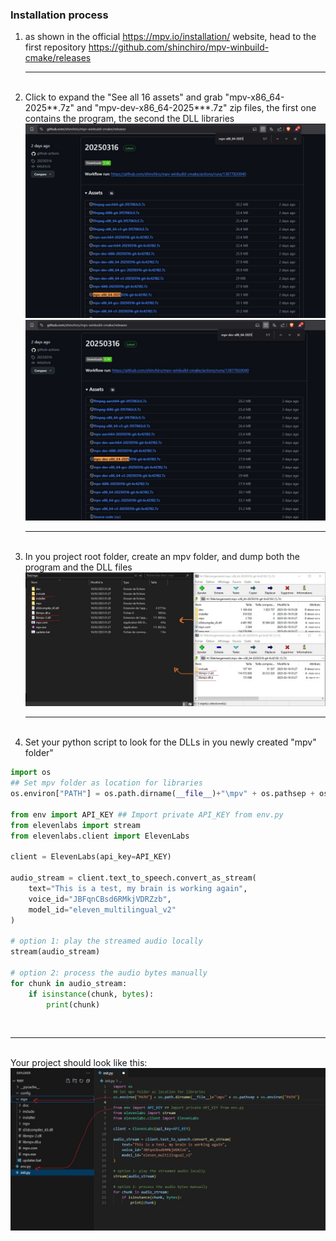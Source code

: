 ### Installation process
1. as shown in the official https://mpv.io/installation/ website, head to the first repository https://github.com/shinchiro/mpv-winbuild-cmake/releases
<br><hr><br>
2. Click to expand the "See all 16 assets" and grab "mpv-x86_64-2025**.7z" and "mpv-dev-x86_64-2025***.7z" zip files, the first one contains the program, the second the DLL libraries<br><img src="mpv_programjpg.jpg"><br><img src="mpv_dev.jpg">
<br><hr><br>
3. In you project root folder, create an mpv folder, and dump both the program and the DLL files<br><img src="save_mpv.jpg"/>
<br><hr><br>
4. Set your python script to look for the DLLs in you newly created "mpv" folder"
```python
import os
## Set mpv folder as location for libraries
os.environ["PATH"] = os.path.dirname(__file__)+"\mpv" + os.pathsep + os.environ["PATH"]

from env import API_KEY ## Import private API_KEY from env.py
from elevenlabs import stream
from elevenlabs.client import ElevenLabs

client = ElevenLabs(api_key=API_KEY)

audio_stream = client.text_to_speech.convert_as_stream(
    text="This is a test, my brain is working again",
    voice_id="JBFqnCBsd6RMkjVDRZzb",
    model_id="eleven_multilingual_v2"
)

# option 1: play the streamed audio locally
stream(audio_stream)

# option 2: process the audio bytes manually
for chunk in audio_stream:
    if isinstance(chunk, bytes):
        print(chunk)
```
<br><hr><br>
Your project should look like this: <img src="vscode.jpg"/>
